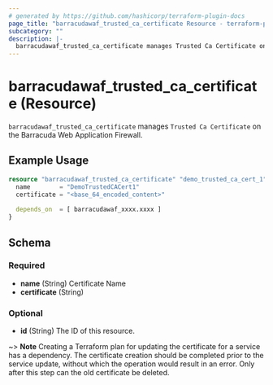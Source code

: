 ```yaml
---
# generated by https://github.com/hashicorp/terraform-plugin-docs
page_title: "barracudawaf_trusted_ca_certificate Resource - terraform-provider-barracudawaf"
subcategory: ""
description: |-
  barracudawaf_trusted_ca_certificate manages Trusted Ca Certificate on the Barracuda Web Application Firewall.
---
```


# barracudawaf_trusted_ca_certificate (Resource)

`barracudawaf_trusted_ca_certificate` manages `Trusted Ca Certificate` on the Barracuda Web Application Firewall.

## Example Usage

```terraform
resource "barracudawaf_trusted_ca_certificate" "demo_trusted_ca_cert_1" {
  name        = "DemoTrustedCACert1"
  certificate = "<base_64_encoded_content>"
  
  depends_on  = [ barracudawaf_xxxx.xxxx ]
}
```

<!-- schema generated by tfplugindocs -->
## Schema

### Required

- **name** (String) Certificate Name
- **certificate** (String)

### Optional

- **id** (String) The ID of this resource.

~> **Note** Creating a Terraform plan for updating the certificate for a service has a dependency. The certificate creation should be completed prior to the service update, without which the operation would result in an error. Only after this step can the old certificate be deleted.


